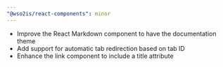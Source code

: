 ```yaml
---
"@wso2is/react-components": minor
---
```


- Improve the React Markdown component to have the documentation theme
- Add support for automatic tab redirection based on tab ID
- Enhance the link component to include a title attribute
